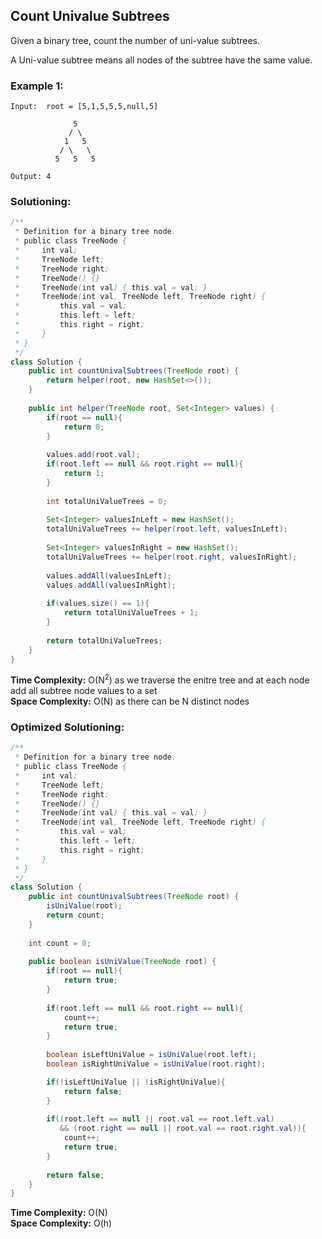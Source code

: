 ## Count Univalue Subtrees

Given a binary tree, count the number of uni-value subtrees.

A Uni-value subtree means all nodes of the subtree have the same value.

### Example 1:
```
Input:  root = [5,1,5,5,5,null,5]

              5
             / \
            1   5
           / \   \
          5   5   5
          
Output: 4
```


 ### Solutioning:

```java
/**
 * Definition for a binary tree node.
 * public class TreeNode {
 *     int val;
 *     TreeNode left;
 *     TreeNode right;
 *     TreeNode() {}
 *     TreeNode(int val) { this.val = val; }
 *     TreeNode(int val, TreeNode left, TreeNode right) {
 *         this.val = val;
 *         this.left = left;
 *         this.right = right;
 *     }
 * }
 */
class Solution {
    public int countUnivalSubtrees(TreeNode root) {
        return helper(root, new HashSet<>());
    }
    
    public int helper(TreeNode root, Set<Integer> values) {
        if(root == null){
            return 0;
        }
        
        values.add(root.val);
        if(root.left == null && root.right == null){
            return 1;
        }
        
        int totalUniValueTrees = 0; 
        
        Set<Integer> valuesInLeft = new HashSet();
        totalUniValueTrees += helper(root.left, valuesInLeft);
        
        Set<Integer> valuesInRight = new HashSet();
        totalUniValueTrees += helper(root.right, valuesInRight);
        
        values.addAll(valuesInLeft);
        values.addAll(valuesInRight);
        
        if(values.size() == 1){
            return totalUniValueTrees + 1;
        }
        
        return totalUniValueTrees;
    }
}
```  
**Time Complexity:** O(N<sup>2</sup>) as we traverse the enitre tree and at each node add all subtree node values to a set    
**Space Complexity:** O(N) as there can be N distinct nodes  

 ### Optimized Solutioning:
```java
/**
 * Definition for a binary tree node.
 * public class TreeNode {
 *     int val;
 *     TreeNode left;
 *     TreeNode right;
 *     TreeNode() {}
 *     TreeNode(int val) { this.val = val; }
 *     TreeNode(int val, TreeNode left, TreeNode right) {
 *         this.val = val;
 *         this.left = left;
 *         this.right = right;
 *     }
 * }
 */
class Solution {
    public int countUnivalSubtrees(TreeNode root) {
        isUniValue(root);
        return count;
    }
    
    int count = 0;
    
    public boolean isUniValue(TreeNode root) {
        if(root == null){
            return true;
        }
        
        if(root.left == null && root.right == null){
            count++;
            return true;
        }
        
        boolean isLeftUniValue = isUniValue(root.left);
        boolean isRightUniValue = isUniValue(root.right);

        if(!isLeftUniValue || !isRightUniValue){
            return false;
        }
        
        if((root.left == null || root.val == root.left.val) 
           && (root.right == null || root.val == root.right.val)){
            count++;
            return true;
        }
        
        return false;
    }
}
```

**Time Complexity:** O(N)      
**Space Complexity:** O(h)  
